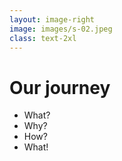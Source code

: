 ```yaml
---
layout: image-right
image: images/s-02.jpeg
class: text-2xl
---
```


# Our journey

- What?
- Why?
- How?
- What!
